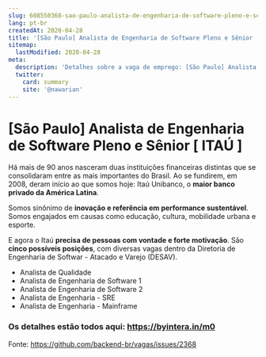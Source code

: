 ```yaml
---
slug: 608550368-sao-paulo-analista-de-engenharia-de-software-pleno-e-senior-itau
lang: pt-br
createdAt: 2020-04-28
title: '[São Paulo] Analista de Engenharia de Software Pleno e Sênior [ ITAÚ ] - Vaga de Emprego'
sitemap:
  lastModified: 2020-04-28
meta:
  description: 'Detalhes sobre a vaga de emprego: [São Paulo] Analista de Engenharia de Software Pleno e Sênior [ ITAÚ ]'
  twitter:
    card: summary
    site: '@nawarian'
---
```


# [São Paulo] Analista de Engenharia de Software Pleno e Sênior [ ITAÚ ]

Há mais de 90 anos nasceram duas instituições financeiras distintas que se consolidaram entre as mais importantes do Brasil. Ao se fundirem, em 2008, deram início ao que somos hoje: Itaú Unibanco, o **maior banco privado da América Latina**.

Somos sinônimo de **inovação e referência em performance sustentável**. Somos engajados em causas como educação, cultura, mobilidade urbana e esporte.

E agora o Itaú **precisa de pessoas com vontade e forte motivação**.  São **cinco possíveis posições**, com diversas vagas dentro da Diretoria de Engenharia de Softwar - Atacado e Varejo (DESAV).

- Analista de Qualidade
- Analista de Engenharia de Software 1
- Analista de Engenharia de Software 2
- Analista de Engenharia - SRE
- Analista de Engenharia - Mainframe

### Os detalhes estão todos aqui: https://byintera.in/m0

Fonte: https://github.com/backend-br/vagas/issues/2368